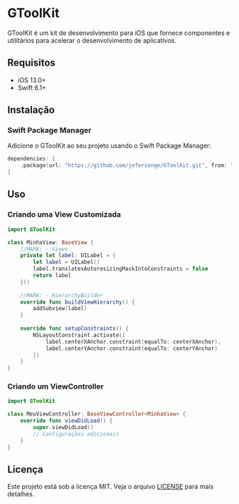 # GToolKit

GToolKit é um kit de desenvolvimento para iOS que fornece componentes e utilitários para acelerar o desenvolvimento de aplicativos.

## Requisitos

- iOS 13.0+
- Swift 6.1+

## Instalação

### Swift Package Manager

Adicione o GToolKit ao seu projeto usando o Swift Package Manager:

```swift
dependencies: [
    .package(url: "https://github.com/jefersonge/GToolKit.git", from: "1.0.0")
]
```

## Uso

### Criando uma View Customizada

```swift
import GToolKit

class MinhaView: BaseView {
    //MARK: - Views
    private let label: UILabel = {
        let label = UILabel()
        label.translatesAutoresizingMaskIntoConstraints = false
        return label
    }()
    
    //MARK: - HierarchyBuilder
    override func buildViewHierarchy() {
        addSubview(label)
    }
    
    override func setupConstraints() {
        NSLayoutConstraint.activate([
            label.centerXAnchor.constraint(equalTo: centerXAnchor),
            label.centerYAnchor.constraint(equalTo: centerYAnchor)
        ])
    }
}
```

### Criando um ViewController

```swift
import GToolKit

class MeuViewController: BaseViewController<MinhaView> {
    override func viewDidLoad() {
        super.viewDidLoad()
        // Configurações adicionais
    }
}
```

## Licença

Este projeto está sob a licença MIT. Veja o arquivo [LICENSE](LICENSE) para mais detalhes. 